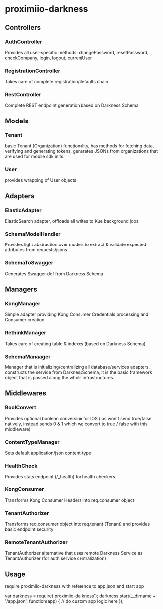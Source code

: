 # proximiio-darkness

## Controllers

### AuthController
Provides all user-specific methods: changePassword, resetPassword, checkCompany, login, logout, currentUser

### RegistrationController
Takes care of complete registration/defaults chain

### RestController
Complete REST endpoint generation based on Darkness Schema

## Models

### Tenant
basic Tenant (Organization) functionality, has methods for fetching data, 
verifying and generating tokens, generates JSONs from organizations that are used for mobile sdk inits.

### User
provides wrapping of User objects

## Adapters

### ElasticAdapter
ElasticSearch adapter, offloads all writes to Kue background jobs

### SchemaModelHandler
Provides light abstraction over models to extract & validate expected attributes from requests/jsons

### SchemaToSwagger
Generates Swagger def from Darkness Schema

## Managers

### KongManager
Simple adapter providing Kong Consumer Credentials processing and Consumer creation

### RethinkManager
Takes care of creating table & indexes (based on Darkness Schema)

### SchemaManaager
Manager that is initializing/centralizing all database/services adapters, constructs the service from DarknessSchema,
it is the basic framework object that is passed along the whole infrastructures.

## Middlewares

### BoolConvert
Provides optional boolean conversion for IOS (ios won't send true/false natively, instead sends 0 & 1 which we convert to true / false with this middleware)

### ContentTypeManager
Sets default application/json content-type

### HealthCheck
Provides stats endpoint (/_health) for health checkers

### KongConsumer
Transforms Kong Consumer Headers into req.consumer object

### TenantAuthorizer
Transforms req.consumer object into req.tenant (Tenant) and provides basic endpoint security

### RemoteTenantAuthorizer
TenantAuthorizer alternative that uses remote Darkness Service as TenantAuthorizer (for auth service centralization)

## Usage

require proximiio-darkness with reference to app.json and start app

var darkness = require('proximiio-darkness');
darkness.start(__dirname + '/app.json', function(app) {
  // do custom app logic here
});
